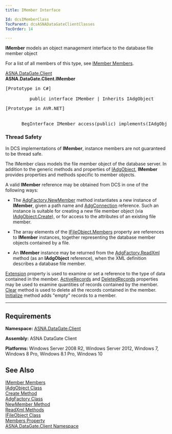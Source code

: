 ```yaml
---
title: IMember Interface

Id: dcsIMemberClass
TocParent: dcsASNADataGateClientClasses
TocOrder: 14

---
```


**IMember** models an object management interface to the				database file member object 

For a list of all members of this type, see <a href="dcsIMemberMembers.htm">IMember 
					Members</a>.

<a href="dcsDataGateClientNamespace.htm">ASNA.DataGate.Client</a>
        <br />
<strong>ASNA.DataGate.Client.<span>IMember</span></strong>

<pre class="prettyprint">[Prototype in C#]<br /><span>
         public interface IMember | Inherits IAdgObject</span></pre>

<pre class="prettyprint">[Prototype in AVR.NET]<br />
            
      BegInterface IMember access(public) implements(IAdgObject)</span></pre>

### Thread Safety

In DCS implementations of <strong>IMember</strong>, instance members are not guaranteed to be thread safe.

The IMember class models the file member object of the database server. In addition to the generic methods and properties of [IAdgObject](dcsIAdgObjectClass.htm), **IMember** provides properties and methods specific to member objects.

A valid **IMember** reference may be obtained from DCS in one of the following ways:

*   The [AdgFactory.NewMember](dcsAdgFactoryClassNewMemberMethod.htm) method instantiates a new instance of **IMember**, given a path name and [AdgConnection](dcsAdgConnectionClass.htm) reference. Such an instance is suitable for creating a new file member object (via [IAdgObject.Create](dcsIAdgObjectClassCreateMethod.htm)), or for access to the attributes of an existing file member.
    
*   The array elements of the [IFileObject.Members](dcsIFileObjectClassMembersProperty.htm) property are references to **IMember** instances, together representing the database member objects contained by a file.
    
*   An **IMember** instance may be returned from the [AdgFactory.ReadXml](dcsAdgFactoryClassReadXmlMethods.htm) method (as an **IAdgObject** reference), when the XML definition describes a database file member.

[Extension](dcsIMemberClassExtensionProperty.htm) property is used to examine or set a reference to the type of data contained in the member. [ActiveRecords](dcsIMemberClassActiveRecordsProperty.htm) and [DeletedRecords](dcsIMemberClassDeletedRecordsProperty.htm) properties may be used to examine quantities of records contained by the member. [Clear](dcsIMemberClassClearMethod.htm) method is used to delete all the records contained in the member. [Initialize](dcsIMemberClassInitializeMethod.htm) method adds "empty" records to a member.

------------------------------------

## Requirements

**Namespace:** [ASNA.DataGate.Client](dcsDataGateClientNamespace.htm)

**Assembly:** ASNA DataGate Client

**Platforms:** Windows Server 2008 R2, Windows Server 2012, Windows 7, Windows 8 Pro, Windows 8.1 Pro, Windows 10

## See Also

[IMember Members](dcsIMemberMembers.htm)  
[IAdgObject Class](dcsIAdgObjectClass.htm)  
[Create Method](dcsIAdgObjectClassCreateMethod.htm)  
[AdgFactory Class](dcsAdgFactoryClass.htm)  
[NewMember Method](dcsAdgFactoryClassNewMemberMethod.htm)  
[ReadXml Methods](dcsAdgFactoryClassReadXmlMethods.htm)  
[IFileObject Class](dcsIFileObjectClass.htm)  
[Members Property](dcsIFileObjectClassMembersProperty.htm)  
[ASNA.DataGate.Client Namespace](dcsDataGateClientNamespace.htm)
